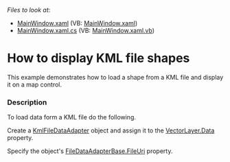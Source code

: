 <!-- default file list -->
*Files to look at*:

* [MainWindow.xaml](./CS/MapControl_KmlDataAdapter/MainWindow.xaml) (VB: [MainWindow.xaml](./VB/MapControl_KmlDataAdapter/MainWindow.xaml))
* [MainWindow.xaml.cs](./CS/MapControl_KmlDataAdapter/MainWindow.xaml.cs) (VB: [MainWindow.xaml.vb](./VB/MapControl_KmlDataAdapter/MainWindow.xaml.vb))
<!-- default file list end -->
# How to display KML file shapes


<p>This example demonstrates how to load a shape from a KML file and display it on a map control.</p>


<h3>Description</h3>

To load data form a KML file do the following.<br />
<p>Create a&nbsp;<a href="https://documentation.devexpress.com/#wpf/clsDevExpressXpfMapKmlFileDataAdaptertopic">KmlFileDataAdapter</a>&nbsp;object and assign it to the&nbsp;<a href="https://documentation.devexpress.com/#WPF/DevExpressXpfMapVectorLayer_Datatopic">VectorLayer.Data</a> property.</p>
<p>Specify the object's&nbsp;<a href="https://documentation.devexpress.com/#wpf/DevExpressXpfMapFileDataAdapterBase_FileUritopic">FileDataAdapterBase.FileUri</a> property.</p>

<br/>


